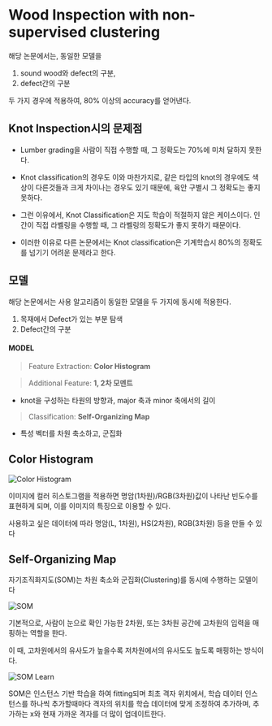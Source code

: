 # Wood Inspection with non-supervised clustering

해당 논문에서는, 동일한 모델을

1. sound wood와 defect의 구분,
2. defect간의 구분

두 가지 경우에 적용하여, 80% 이상의 accuracy를 얻어낸다.

## Knot Inspection시의 문제점

- Lumber grading을 사람이 직접 수행할 때, 그 정확도는 70%에 미처 달하지 못한다.

- Knot classification의 경우도 이와 마찬가지로, 같은 타입의 knot의 경우에도 색상이 다른것들과 크게 차이나는 경우도 있기 때문에, 육안 구별시 그 정확도는 좋지 못하다.

- 그런 이유에서, Knot Classification은 지도 학습이 적절하지 않은 케이스이다. 인간이 직접 라벨링을 수행할 때, 그 라벨링의 정확도가 좋지 못하기 때문이다.

- 이러한 이유로 다른 논문에서는 Knot classification은 기계학습시 80%의 정확도를 넘기기 어려운 문제라고 한다.

## 모델

해당 논문에서는 사용 알고리즘이 동일한 모델을 두 가지에 동시에 적용한다.
1. 목재에서 Defect가 있는 부분 탐색
2. Defect간의 구분

#### MODEL

>Feature Extraction: **Color Histogram**

>Additional Feature: **1, 2차 모멘트**

- knot을 구성하는 타원의 방향과, major 축과 minor 축에서의 길이

>Classification: **Self-Organizing Map**

- 특성 벡터를 차원 축소하고, 군집화

## Color Histogram
![Color Histogram](https://www.researchgate.net/profile/Muhammad_Usman_Tariq/publication/258885776/figure/fig4/AS:340827483197444@1458271012330/Color-Histogram-The-features-extracted-from-the-above-histogram-of-the-image-are-stored.jpg)

이미지에 컬러 히스토그램을 적용하면 명암(1차원)/RGB(3차원)값이 나타난 빈도수를 표현하게 되며, 이를 이미지의 특징으로 이용할 수 있다.

사용하고 싶은 데이터에 따라 명암(L, 1차원), HS(2차원), RGB(3차원) 등을 만들 수 있다

## Self-Organizing Map
자기조직화지도(SOM)는 차원 축소와 군집화(Clustering)를 동시에 수행하는 모델이다

![SOM](https://image.slidesharecdn.com/somchuc-110117091410-phpapp01/95/sefl-organizing-map-7-728.jpg?cb=1295255891)

기본적으로, 사람이 눈으로 확인 가능한 2차원, 또는 3차원 공간에 고차원의 입력을 매핑하는 역할을 한다.

이 때, 고차원에서의 유사도가 높을수록 저차원에서의 유사도도 높도록 매핑하는 방식이다.

![SOM Learn](http://i.imgur.com/eHUVAtr.gif)

SOM은 인스턴스 기반 학습을 하여 fitting되며 최초 격자 위치에서, 학습 데이터 인스턴스를 하나씩 추가할때마다 격자의 위치를 학습 데이터에 맞게 조정하여 추가하며, 추가하는 x와 현재 가까운 격자를 더 많이 업데이트한다.
